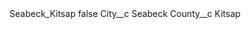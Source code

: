 <?xml version="1.0" encoding="UTF-8"?>
<CustomMetadata xmlns="http://soap.sforce.com/2006/04/metadata" xmlns:xsi="http://www.w3.org/2001/XMLSchema-instance" xmlns:xsd="http://www.w3.org/2001/XMLSchema">
    <label>Seabeck_Kitsap</label>
    <protected>false</protected>
    <values>
        <field>City__c</field>
        <value xsi:type="xsd:string">Seabeck</value>
    </values>
    <values>
        <field>County__c</field>
        <value xsi:type="xsd:string">Kitsap</value>
    </values>
</CustomMetadata>
